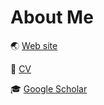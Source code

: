 # About Me

🌏 [Web site](https://denden047.github.io/)

📄 [CV](https://github.com/DenDen047/DenDen047.github.io/blob/master/CV/cv.pdf)

🎓 [Google Scholar](https://scholar.google.com/citations?user=H7NhyxQAAAAJ)
